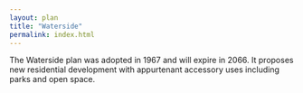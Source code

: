 ```yaml
---
layout: plan
title: "Waterside"
permalink: index.html
---
```


The Waterside plan was adopted in 1967 and will expire in 2066. It proposes new residential development with appurtenant accessory uses including parks and open space.